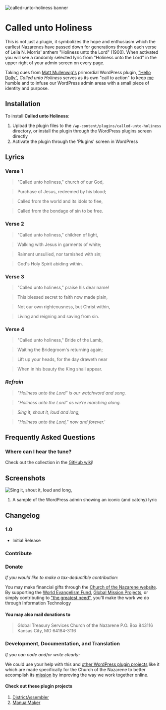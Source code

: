 ![called-unto-holiness banner](https://cloud.githubusercontent.com/assets/16792087/21087460/8c4f2890-bfeb-11e6-9034-3ffa7b501605.jpg)

# Called unto Holiness

This is not just a plugin, it symbolizes the hope and enthusiasm which the earliest Nazarenes have passed down for generations through each verse of Lelia N. Morris' anthem "Holiness unto the Lord" (1900). When activated you will see a randomly selected lyric from "Holiness unto the Lord" in the upper right of your admin screen on every page.

Taking cues from [Matt Mullenwig's](http://ma.tt/ "Check out Matt Mullenwig's blog site") primordial WordPress plugin, ["Hello Dolly"](https://wordpress.org/plugins/hello-dolly/ "Look up 'Hello Dolly' in the WordPress Plugin Directory"), *Called unto Holiness* serves as its own "call to action" to keep [me](https://reubenlillie.com/about/ "Connect with me, Reuben L. Lillie, on my personal blog") humble and to infuse our WordPress admin areas with a small piece of identity and purpose.

## Installation

To install **Called unto Holiness**:

1. Upload the plugin files to the `/wp-content/plugins/called-unto-holiness` directory, or install the plugin through the WordPress plugins screen directly
1. Activate the plugin through the 'Plugins' screen in WordPress

## Lyrics

### Verse 1

> "Called unto holiness," church of our God,

> Purchase of Jesus, redeemed by his blood;

> Called from the world and its idols to flee,

> Called from the bondage of sin to be free.

### Verse 2

> "Called unto holiness," children of light,

> Walking with Jesus in garments of white;

> Raiment unsullied, nor tarnished with sin;

> God's Holy Spirit abiding within.

### Verse 3

> "Called unto holiness," praise his dear name!

> This blessed secret to faith now made plain,

> Not our own righteousness, but Christ within,

> Living and reigning and saving from sin.

### Verse 4

> "Called unto holiness," Bride of the Lamb,

> Waiting the Bridegroom's returning again;

> Lift up your heads, for the day draweth near

> When in his beauty the King shall appear.

### _Refrain_

> _"Holiness unto the Lord" is our watchword and song._

> _"Holiness unto the Lord" as we’re marching along._

> _Sing it, shout it, loud and long,_

> _"Holiness unto the Lord," now and forever.'_

## Frequently Asked Questions

### Where can I hear the tune?

Check out the collection in the [GitHub wiki](https://github.com/reubenlillie/called-unto-holiness/wiki/Library 'Library of performances of "Holiness of the Lord"')!
 
## Screenshots

![Sing it, shout it, loud and long,](https://cloud.githubusercontent.com/assets/16792087/21087461/8c4fb22e-bfeb-11e6-9b4c-919e0a1de9b8.png)

1. A sample of the WordPress admin showing an iconic (and catchy) lyric

## Changelog

### 1.0
* Initial Release

### Contribute

### Donate

_If you would like to make a tax-deductible contribution:_

You may make financial gifts through the [Church of the Nazarene website](http://nazarene.org/give "Learn how you can give support the mission"). By supporting the [World Evangelism Fund](http://www.nazarene.org/organization/general-treasurer/world-evangelism-fund "Give to the World Evangelism Fund"), [Global Mission Projects](http://nazarene.org/global-mission-projects "Find a Nazarne Global Mission Project to support"), or simply contributing to ["the greatest need"](https://secure2.convio.net/cn/site/Donation2;jsessionid=EC2E3B43BFFA95C422EDECF1924DE32D.app271b?idb=1229441370&df_id=1460&1460.donation=form1 "Give where the need is greatest"), you'll make the work we do through Information Technology 

#### You may also mail donations to

>Global Treasury Services Church of the Nazarene
>P.O. Box 843116
>Kansas City, MO 64184-3116

### Development, Documentation, and Translation

_If you can code and/or write clearly:_

We could use your help with this and [other WordPress plugin projects](https://github.com/reubenlillie "Check out my repos on GitHub") like it which are made specifically for the Church of the Nazarene to better accomplish its [mission](http://www.nazarene.org/mission "The mission of the Church of the Nazarene is to make Christlike disciples in the nations") by improving the way we work together online.

#### Check out these plugin projects

1. [DistrictAssembler](https://github.com/reubenlillie/districtassembler "A WordPress plugin to optimize district operations in the Church of the Nazarene")
1. [ManualMaker](https://github.com/reubenlillie/manualmaker "A plugin to make WordPress into your online manual")
